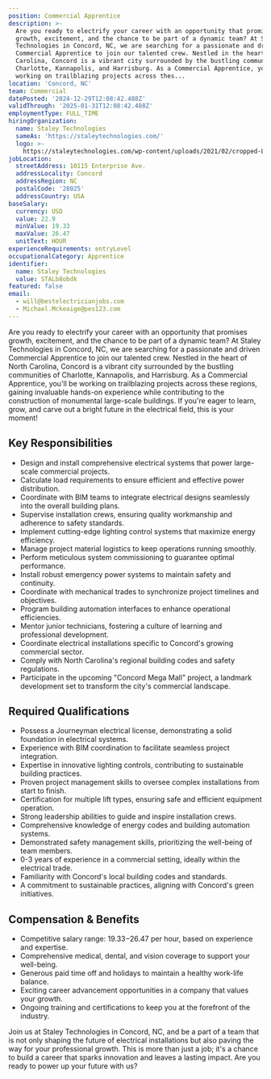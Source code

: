 ```yaml
---
position: Commercial Apprentice
description: >-
  Are you ready to electrify your career with an opportunity that promises
  growth, excitement, and the chance to be part of a dynamic team? At Staley
  Technologies in Concord, NC, we are searching for a passionate and driven
  Commercial Apprentice to join our talented crew. Nestled in the heart of North
  Carolina, Concord is a vibrant city surrounded by the bustling communities of
  Charlotte, Kannapolis, and Harrisburg. As a Commercial Apprentice, you'll be
  working on trailblazing projects across thes...
location: 'Concord, NC'
team: Commercial
datePosted: '2024-12-29T12:08:42.488Z'
validThrough: '2025-01-31T12:08:42.488Z'
employmentType: FULL_TIME
hiringOrganization:
  name: Staley Technologies
  sameAs: 'https://staleytechnologies.com/'
  logo: >-
    https://staleytechnologies.com/wp-content/uploads/2021/02/cropped-Logo_StaleyTechnologies.png
jobLocation:
  streetAddress: 10115 Enterprise Ave.
  addressLocality: Concord
  addressRegion: NC
  postalCode: '28025'
  addressCountry: USA
baseSalary:
  currency: USD
  value: 22.9
  minValue: 19.33
  maxValue: 26.47
  unitText: HOUR
experienceRequirements: entryLevel
occupationalCategory: Apprentice
identifier:
  name: Staley Technologies
  value: STALb8obdk
featured: false
email:
  - will@bestelectricianjobs.com
  - Michael.Mckeaige@pes123.com
---
```




Are you ready to electrify your career with an opportunity that promises growth, excitement, and the chance to be part of a dynamic team? At Staley Technologies in Concord, NC, we are searching for a passionate and driven Commercial Apprentice to join our talented crew. Nestled in the heart of North Carolina, Concord is a vibrant city surrounded by the bustling communities of Charlotte, Kannapolis, and Harrisburg. As a Commercial Apprentice, you'll be working on trailblazing projects across these regions, gaining invaluable hands-on experience while contributing to the construction of monumental large-scale buildings. If you're eager to learn, grow, and carve out a bright future in the electrical field, this is your moment!

## Key Responsibilities
- Design and install comprehensive electrical systems that power large-scale commercial projects.
- Calculate load requirements to ensure efficient and effective power distribution.
- Coordinate with BIM teams to integrate electrical designs seamlessly into the overall building plans.
- Supervise installation crews, ensuring quality workmanship and adherence to safety standards.
- Implement cutting-edge lighting control systems that maximize energy efficiency.
- Manage project material logistics to keep operations running smoothly.
- Perform meticulous system commissioning to guarantee optimal performance.
- Install robust emergency power systems to maintain safety and continuity.
- Coordinate with mechanical trades to synchronize project timelines and objectives.
- Program building automation interfaces to enhance operational efficiencies.
- Mentor junior technicians, fostering a culture of learning and professional development.
- Coordinate electrical installations specific to Concord's growing commercial sector.
- Comply with North Carolina's regional building codes and safety regulations.
- Participate in the upcoming "Concord Mega Mall" project, a landmark development set to transform the city's commercial landscape.

## Required Qualifications
- Possess a Journeyman electrical license, demonstrating a solid foundation in electrical systems.
- Experience with BIM coordination to facilitate seamless project integration.
- Expertise in innovative lighting controls, contributing to sustainable building practices.
- Proven project management skills to oversee complex installations from start to finish.
- Certification for multiple lift types, ensuring safe and efficient equipment operation.
- Strong leadership abilities to guide and inspire installation crews.
- Comprehensive knowledge of energy codes and building automation systems.
- Demonstrated safety management skills, prioritizing the well-being of team members.
- 0-3 years of experience in a commercial setting, ideally within the electrical trade.
- Familiarity with Concord's local building codes and standards.
- A commitment to sustainable practices, aligning with Concord's green initiatives.

## Compensation & Benefits
- Competitive salary range: $19.33-$26.47 per hour, based on experience and expertise.
- Comprehensive medical, dental, and vision coverage to support your well-being.
- Generous paid time off and holidays to maintain a healthy work-life balance.
- Exciting career advancement opportunities in a company that values your growth.
- Ongoing training and certifications to keep you at the forefront of the industry.

Join us at Staley Technologies in Concord, NC, and be a part of a team that is not only shaping the future of electrical installations but also paving the way for your professional growth. This is more than just a job; it's a chance to build a career that sparks innovation and leaves a lasting impact. Are you ready to power up your future with us?